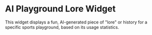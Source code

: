 
# AI Playground Lore Widget

This widget displays a fun, AI-generated piece of "lore" or history for a specific sports playground, based on its usage statistics.
